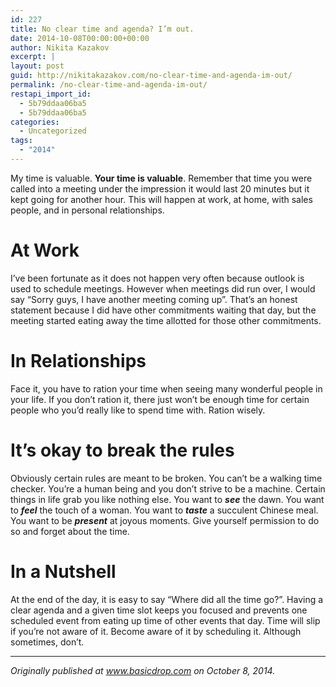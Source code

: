 ```yaml
---
id: 227
title: No clear time and agenda? I’m out.
date: 2014-10-08T00:00:00+00:00
author: Nikita Kazakov
excerpt: |
layout: post
guid: http://nikitakazakov.com/no-clear-time-and-agenda-im-out/
permalink: /no-clear-time-and-agenda-im-out/
restapi_import_id:
  - 5b79ddaa06ba5
  - 5b79ddaa06ba5
categories:
  - Uncategorized
tags:
  - "2014"
---
```


My time is valuable. **Your time is valuable**. Remember that time you were called into a meeting under the impression it would last 20 minutes but it kept going for another hour. This will happen at work, at home, with sales people, and in personal relationships.

# At Work

I’ve been fortunate as it does not happen very often because outlook is used to schedule meetings. However when meetings did run over, I would say “Sorry guys, I have another meeting coming up”. That’s an honest statement because I did have other commitments waiting that day, but the meeting started eating away the time allotted for those other commitments.

# In Relationships

Face it, you have to ration your time when seeing many wonderful people in your life. If you don’t ration it, there just won’t be enough time for certain people who you’d really like to spend time with. Ration wisely.

# It’s okay to break the rules

Obviously certain rules are meant to be broken. You can’t be a walking time checker. You’re a human being and you don’t strive to be a machine. Certain things in life grab you like nothing else. You want to **_see_** the dawn. You want to **_feel_** the touch of a woman. You want to **_taste_** a succulent Chinese meal. You want to be **_present_** at joyous moments. Give yourself permission to do so and forget about the time.

# In a Nutshell

At the end of the day, it is easy to say “Where did all the time go?”. Having a clear agenda and a given time slot keeps you focused and prevents one scheduled event from eating up time of other events that day. Time will slip if you’re not aware of it. Become aware of it by scheduling it. Although sometimes, don’t.

* * *

_Originally published at_ <a href="http://www.basicdrop.com/posts/clear-time-agenda" target="_blank" rel="noopener noreferrer"><em>www.basicdrop.com</em></a> _on October 8, 2014._
